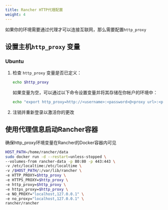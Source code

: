 ```yaml
---
title: Rancher HTTP代理配置
weight: 4
---
```


如果你的环境需要通过代理才可以连接互联网，那么需要配置`http_proxy`

## 设置主机`http_proxy` 变量

### Ubuntu

1. 检查 `http_proxy` 变量是否已定义：

    ```bash
    echo $http_proxy
    ```
    如果变量为空，可以通过以下命令设置变量并将其存储在你帐户的环境中：

    ```bash
    echo "export http_proxy=http://<username>:<password>@<proxy url>:<proxy port>/" >> .profile
    ```

2. 注销并重新登录以激活你的更改

## 使用代理信息启动Rancher容器

确保http_proxy环境变量在Rancher的Docker容器内可见

```bash
HOST_PATH=/home/rancher/data
sudo docker run -d --restart=unless-stopped \
--volumes-from rancher-data -p 80:80 -p 443:443 \
-v /etc/localtime:/etc/localtime \
-v /$HOST_PATH/:/var/lib/rancher \
-e HTTP_PROXY=$http_proxy \
-e HTTPS_PROXY=$http_proxy \
-e http_proxy=$http_proxy \
-e https_proxy=$http_proxy \
-e NO_PROXY="localhost,127.0.0.1" \
-e no_proxy="localhost,127.0.0.1" \
rancher/rancher
```
